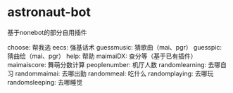 # astronaut-bot
基于nonebot的部分自用插件

choose: 帮我选
eecs: 强基话术
guessmusic: 猜歌曲（mai、pgr）
guesspic: 猜曲绘（mai、pgr）
help: 帮助
maimaiDX: 查分等（基于已有插件）
maimaiscore: 舞萌分数计算
peoplenumber: 机厅人数
randomlearning: 去哪自习
randommaimai: 去哪出勤
randommeal: 吃什么
randomplaying: 去哪玩
randomsleeping: 去哪睡觉
